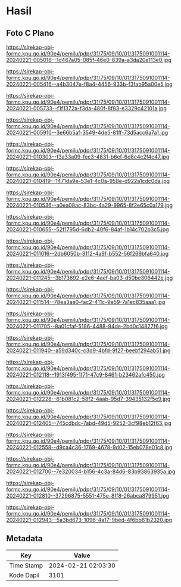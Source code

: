 # Hasil

## Foto C Plano

https://sirekap-obj-formc.kpu.go.id/90e4/pemilu/pdpr/31/75/09/10/01/3175091001114-20240221-005016--1d467a05-085f-46e0-839a-a3da20e113e0.jpg

https://sirekap-obj-formc.kpu.go.id/90e4/pemilu/pdpr/31/75/09/10/01/3175091001114-20240221-005416--a4b3047e-f8a4-4456-933b-f3fab95a00e5.jpg

https://sirekap-obj-formc.kpu.go.id/90e4/pemilu/pdpr/31/75/09/10/01/3175091001114-20240221-005733--f1f1372a-f3da-480f-8f83-e3329c42101a.jpg

https://sirekap-obj-formc.kpu.go.id/90e4/pemilu/pdpr/31/75/09/10/01/3175091001114-20240221-005910--3e66b5af-3549-4de5-81ff-73d5acc6a7a1.jpg

https://sirekap-obj-formc.kpu.go.id/90e4/pemilu/pdpr/31/75/09/10/01/3175091001114-20240221-010303--f3a33a09-fec3-4831-b6ef-6d8c4c2f4c47.jpg

https://sirekap-obj-formc.kpu.go.id/90e4/pemilu/pdpr/31/75/09/10/01/3175091001114-20240221-010419--1471da9e-53e1-4c0a-958e-d922a1cdc0da.jpg

https://sirekap-obj-formc.kpu.go.id/90e4/pemilu/pdpr/31/75/09/10/01/3175091001114-20240221-010536--a0ea08ac-83bc-4a29-9965-8f2e65c0a179.jpg

https://sirekap-obj-formc.kpu.go.id/90e4/pemilu/pdpr/31/75/09/10/01/3175091001114-20240221-010655--52f1795d-6db2-40f6-84af-1b14c702b3c5.jpg

https://sirekap-obj-formc.kpu.go.id/90e4/pemilu/pdpr/31/75/09/10/01/3175091001114-20240221-011016--2db6050b-3112-4a9f-b552-56f269bfa640.jpg

https://sirekap-obj-formc.kpu.go.id/90e4/pemilu/pdpr/31/75/09/10/01/3175091001114-20240221-011245--3b173692-e2e6-4aef-ba03-d50be306442e.jpg

https://sirekap-obj-formc.kpu.go.id/90e4/pemilu/pdpr/31/75/09/10/01/3175091001114-20240221-011514--78ea3ae0-fac2-411c-9e59-7a1ec835aaa1.jpg

https://sirekap-obj-formc.kpu.go.id/90e4/pemilu/pdpr/31/75/09/10/01/3175091001114-20240221-011705--8a01cfaf-5186-4488-94de-2bd0c14827f6.jpg

https://sirekap-obj-formc.kpu.go.id/90e4/pemilu/pdpr/31/75/09/10/01/3175091001114-20240221-011940--a59d340c-c3d9-4bfd-9f27-beebf294ab51.jpg

https://sirekap-obj-formc.kpu.go.id/90e4/pemilu/pdpr/31/75/09/10/01/3175091001114-20240221-012118--1913f495-1f71-47c9-8461-b23462afc450.jpg

https://sirekap-obj-formc.kpu.go.id/90e4/pemilu/pdpr/31/75/09/10/01/3175091001114-20240221-012228--61b081c2-58f2-4aab-95d7-39435132f5e9.jpg

https://sirekap-obj-formc.kpu.go.id/90e4/pemilu/pdpr/31/75/09/10/01/3175091001114-20240221-012405--745cdbdc-7abd-49d5-9252-3cf98eb12f63.jpg

https://sirekap-obj-formc.kpu.go.id/90e4/pemilu/pdpr/31/75/09/10/01/3175091001114-20240221-012558--d9ca4c36-1769-4678-9d02-15eb078e01c8.jpg

https://sirekap-obj-formc.kpu.go.id/90e4/pemilu/pdpr/31/75/09/10/01/3175091001114-20240221-012700--7e320034-b156-4c3a-84d6-83b93863935a.jpg

https://sirekap-obj-formc.kpu.go.id/90e4/pemilu/pdpr/31/75/09/10/01/3175091001114-20240221-012810--37296875-5551-475e-8ff8-26abca879951.jpg

https://sirekap-obj-formc.kpu.go.id/90e4/pemilu/pdpr/31/75/09/10/01/3175091001114-20240221-012943--5a3bd673-1096-4a17-9bed-4f6bb61b2320.jpg


## Metadata

| Key        | Value               |
| ---------- | ------------------- |
| Time Stamp | 2024-02-21 02:03:30 |
| Kode Dapil | 3101                |



